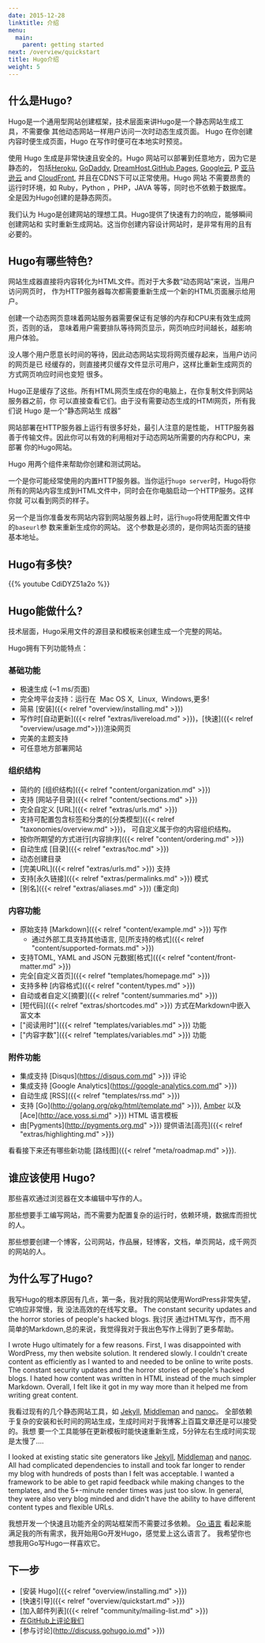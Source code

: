 ```yaml
---
date: 2015-12-28
linktitle: 介绍
menu:
  main:
    parent: getting started
next: /overview/quickstart
title: Hugo介绍
weight: 5
---
```


## 什么是Hugo?
Hugo是一个通用型网站创建框架，技术层面来讲Hugo是一个静态网站生成工具，不需要像
其他动态网站一样用户访问一次时动态生成页面。
Hugo 在你创建内容时便生成页面，Hugo 在写作时便可在本地实时预览。
 
使用 Hugo 生成是非常快速且安全的。Hugo 网站可以部署到任意地方，因为它是静态的，
包括[Heroku][], [GoDaddy][], [DreamHost][],[GitHub Pages][], [Google云][Google Cloud Storage], P
[亚马逊云][Amazon S3] and [CloudFront][], 并且在CDNS下可以正常使用。Hugo 网站
不需要昂贵的运行时环境，如 Ruby，Python ，PHP，JAVA 等等，同时也不依赖于数据库。
全是因为Hugo创建的是静态网页。

[Heroku]: https://www.heroku.com/
[GoDaddy]: https://www.godaddy.com/
[DreamHost]: http://www.dreamhost.com/
[GitHub Pages]: https://pages.github.com/
[Google Cloud Storage]: http://cloud.google.com/storage/
[Amazon S3]: http://aws.amazon.com/s3/
[CloudFront]: http://aws.amazon.com/cloudfront/ "Amazon CloudFront"

我们认为 Hugo是创建网站的理想工具。Hugo提供了快速有力的响应，能够瞬间创建网站和
实时重新生成网站。这当你创建内容设计网站时，是非常有用的且有必要的。

## Hugo有哪些特色?

网站生成器直接将内容转化为HTML文件。而对于大多数“动态网站”来说，当用户访问网页时，
作为HTTP服务器每次都需要重新生成一个新的HTML页面展示给用户。

创建一个动态网页意味着网站服务器需要保证有足够的内存和CPU来有效生成网页，否则的话，
意味着用户需要排队等待网页显示，网页响应时间越长，越影响用户体验。

没人哪个用户愿意长时间的等待，因此动态网站实现将网页缓存起来，当用户访问的网页是已
经缓存的，则直接拷贝缓存文件显示可用户，这样比重新生成网页的方式网页响应时间也变短
很多。

Hugo正是缓存了这些。所有HTML网页生成在你的电脑上，在你复制文件到网站服务器之前，你
可以直接查看它们。由于没有需要动态生成的HTMl网页，所有我们说 Hugo 是一个“静态网站生
成器”

网站部署在HTTP服务器上运行有很多好处，最引人注意的是性能， HTTP服务器善于传输文件。因此你可以有效的利用相对于动态网站所需要的内存和CPU，来部署
你的Hugo网站。

Hugo 用两个组件来帮助你创建和测试网站。

一个是你可能经常使用的内置HTTP服务器。当你运行`hugo server`时，Hugo将你所有的网站内容生成到HTML文件中，同时会在你电脑启动一个HTTP服务。这样你就
可以看到网页的样子。

另一个是当你准备发布网站内容到网站服务器上时，运行`hugo`将使用配置文件中的`baseurl`参
数来重新生成你的网站。 这个参数是必须的，是你网站页面的链接基本地址。

## Hugo有多快?

{{% youtube CdiDYZ51a2o %}}

## Hugo能做什么?
 
技术层面，Hugo采用文件的源目录和模板来创建生成一个完整的网站。

Hugo拥有下列功能特点：

### 基础功能

  * 极速生成 (~1&nbsp;ms/页面)
  * 完全垮平台支持：运行在 <i class="fa fa-apple"></i>&nbsp;Mac OS&nbsp;X, <i class="fa fa-linux"></i>&nbsp;Linux, <i class="fa fa-windows"></i>&nbsp;Windows,更多!
  * 简易 [安装]({{< relref "overview/installing.md" >}})
  * 写作时[自动更新]({{< relref "extras/livereload.md" >}})，[快速]({{< relref "overview/usage.md">}})渲染网页
  * 完美的主题支持
  * 可任意地方部署网站

### 组织结构

  * 简约的 [组织结构]({{< relref "content/organization.md" >}})
  * 支持 [网站子目录]({{< relref "content/sections.md" >}})
  * 完全自定义 [URL]({{< relref "extras/urls.md" >}})
  * 支持可配置包含标签和分类的[分类模型]({{< relref "taxonomies/overview.md" >}})， 可自定义属于你的内容组织结构。
  * 按你所期望的方式进行[内容排序]({{< relref "content/ordering.md" >}})
  * 自动生成 [目录]({{< relref "extras/toc.md" >}})
  * 动态创建目录
  * [完美URL]({{< relref "extras/urls.md" >}}) 支持
  * 支持[永久链接]({{< relref "extras/permalinks.md" >}}) 模式
  * [别名]({{< relref "extras/aliases.md" >}}) (重定向)

### 内容功能

  * 原始支持 [Markdown]({{< relref "content/example.md" >}}) 写作
    * 通过外部工具支持其他语言, 见[所支持的格式]({{< relref "content/supported-formats.md" >}})
  * 支持TOML, YAML and JSON 元数据[格式]({{< relref "content/front-matter.md" >}})
  * 完全[自定义首页]({{< relref "templates/homepage.md" >}})
  * 支持多种 [内容格式]({{< relref "content/types.md" >}})
  * 自动或者自定义[摘要]({{< relref "content/summaries.md" >}})
  * [短代码]({{< relref "extras/shortcodes.md" >}}) 方式在Markdown中嵌入富文本
  * ["阅读用时"]({{< relref "templates/variables.md" >}}) 功能
  * ["内容字数"]({{< relref "templates/variables.md" >}}) 功能

### 附件功能

  * 集成支持 [Disqus](https://disqus.com.md" >}}) 评论
  * 集成支持 [Google Analytics](https://google-analytics.com.md" >}}) 
  * 自动生成 [RSS]({{< relref "templates/rss.md" >}})
  * 支持 [Go](http://golang.org/pkg/html/template.md" >}}), [Amber](https://github.com/eknkc/amber) 以及 [Ace](http://ace.yoss.si.md" >}}) HTML 语言模板
  * 由[Pygments](http://pygments.org.md" >}}) 提供语法[高亮]({{< relref "extras/highlighting.md" >}})  

看看接下来还有哪些新功能 [路线图]({{< relref "meta/roadmap.md" >}}).

## 谁应该使用 Hugo?

那些喜欢通过浏览器在文本编辑中写作的人。 

那些想要手工编写网站，而不需要为配置复杂的运行时，依赖环境，数据库而担忧的人。  

那些想要创建一个博客，公司网站，作品展，轻博客，文档，单页网站，成千网页的网站的人。

## 为什么写了Hugo?

我写Hugo的根本原因有几点，第一条，我对我的网站使用WordPress非常失望，它响应非常慢，我
没法高效的在线写文章。
The constant security updates and the horror stories of people's hacked blogs. 我讨厌
通过HTML写作，而不用简单的Markdown,总的来说，我觉得我对于我出色写作上得到了更多帮助。

I wrote Hugo ultimately for a few reasons. First, I was disappointed with
WordPress, my then website solution. It rendered slowly. I couldn't create
content as efficiently as I wanted to and needed to be online to write
posts. The constant security updates and the horror stories of people's
hacked blogs. I hated how content was written in HTML instead of the much
simpler Markdown. Overall, I felt like it got in my way more than it helped
me from writing great content.

我看过现有的几个静态网站工具，如 [Jekyll][], [Middleman][] and [nanoc][]。
全部依赖于复杂的安装和长时间的网站生成，生成时间对于我博客上百篇文章还是可以接受的。我想
要一个工具能够在更新模板时能快速重新生成，5分钟左右生成时间实现是太慢了....

I looked at existing static site generators like [Jekyll][], [Middleman][] and [nanoc][].
All had complicated dependencies to install and took far longer to render
my blog with hundreds of posts than I felt was acceptable. I wanted
a framework to be able to get rapid feedback while making changes to the
templates, and the 5+-minute render times was just too slow. In general,
they were also very blog minded and didn't have the ability to have
different content types and flexible URLs.

[Jekyll]: http://jekyllrb.com/
[Middleman]: https://middlemanapp.com/
[nanoc]: http://nanoc.ws/

我想开发一个快速且功能齐全的网站框架而不需要过多依赖。
 [Go 语言][Go language] 看起来能满足我的所有需求，我开始用Go开发Hugo，感觉爱上这么语言了。
 我希望你也想我用Go写Hugo一样喜欢它。

[Go language]: http://golang.org/ "The Go Programming Language"

## 下一步

 * [安装 Hugo]({{< relref "overview/installing.md" >}})
 * [快速引导]({{< relref "overview/quickstart.md" >}})
 * [加入邮件列表]({{< relref "community/mailing-list.md" >}})
 * [在GitHub上评论我们](https://github.com/spf13/hugo)
 * [参与讨论](http://discuss.gohugo.io.md" >}})
